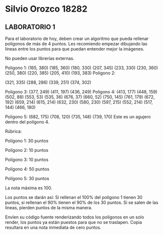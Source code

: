 # Silvio Orozco 18282
## LABORATORIO 1

Para el laboratorio de hoy, deben crear un algoritmo que pueda rellenar polígonos de más de 4 puntos. Les recomiendo empezar dibujando las líneas entre los puntos para que puedan entender mejor la imágenes.

No pueden usar librerías externas.

 

Poligono 1:
(165, 380) (185, 360) (180, 330) (207, 345) (233, 330) (230, 360) (250, 380) (220, 385) (205, 410) (193, 383)
Poligono 2:

(321, 335) (288, 286) (339, 251) (374, 302)

Poligono 3:
(377, 249) (411, 197) (436, 249)
Poligono 4:
(413, 177) (448, 159) (502, 88) (553, 53) (535, 36) (676, 37) (660, 52)
(750, 145) (761, 179) (672, 192) (659, 214) (615, 214) (632, 230) (580, 230)
(597, 215) (552, 214) (517, 144) (466, 180)


Poligono 5:
(682, 175) (708, 120) (735, 148) (739, 170)
Este es un agujero dentro del polígono 4.


Rúbrica:

Polígono 1: 30 puntos

Polígono 2: 10 puntos

Polígono 3: 10 puntos

Polígono 4: 50 puntos

Polígono 5: 30 puntos

La nota máxima es 100.

Los puntos se darán así: Si rellenan el 100% del polígono 1 tienen 30 puntos, si rellenan el 90% tienen el 90% de los 30 puntos. Si se salen de las lineas, pierden puntos de la misma manera.

Envíen su código fuente renderizando todos los polígonos en un solo render, los puntos ya están puestos para que no se traslapen. Copia resultara en una nota inmediata de cero puntos.